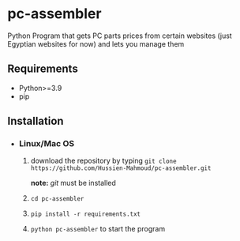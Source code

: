 # pc-assembler
Python Program that gets PC parts prices from certain websites (just Egyptian websites for now) and lets you manage them
## Requirements
- Python>=3.9
- pip

## Installation
- ### Linux/Mac OS
  1. download the repository by typing `git clone https://github.com/Hussien-Mahmoud/pc-assembler.git`

     **note:** _git_ must be installed
  2. `cd pc-assembler`
  3. `pip install -r requirements.txt`
  4. `python pc-assembler` to start the program